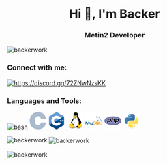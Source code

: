 <h1 align="center">Hi 👋, I'm Backer</h1>
<h3 align="center">Metin2 Developer</h3>

<p align="left"> <img src="https://komarev.com/ghpvc/?username=backerwork&label=Profile%20views&color=0e75b6&style=flat" alt="backerwork" /> </p>

<h3 align="left">Connect with me:</h3>
<p align="left">
<a href="https://discord.gg/https://discord.gg/72ZNwNzsKK" target="blank"><img align="center" src="https://raw.githubusercontent.com/rahuldkjain/github-profile-readme-generator/master/src/images/icons/Social/discord.svg" alt="https://discord.gg/72ZNwNzsKK" height="30" width="40" /></a>
</p>

<h3 align="left">Languages and Tools:</h3>
<p align="left"> <a href="https://www.gnu.org/software/bash/" target="_blank" rel="noreferrer"> <img src="https://www.vectorlogo.zone/logos/gnu_bash/gnu_bash-icon.svg" alt="bash" width="40" height="40"/> </a> <a href="https://www.cprogramming.com/" target="_blank" rel="noreferrer"> <img src="https://raw.githubusercontent.com/devicons/devicon/master/icons/c/c-original.svg" alt="c" width="40" height="40"/> </a> <a href="https://www.w3schools.com/cpp/" target="_blank" rel="noreferrer"> <img src="https://raw.githubusercontent.com/devicons/devicon/master/icons/cplusplus/cplusplus-original.svg" alt="cplusplus" width="40" height="40"/> </a> <a href="https://www.linux.org/" target="_blank" rel="noreferrer"> <img src="https://raw.githubusercontent.com/devicons/devicon/master/icons/linux/linux-original.svg" alt="linux" width="40" height="40"/> </a> <a href="https://www.mysql.com/" target="_blank" rel="noreferrer"> <img src="https://raw.githubusercontent.com/devicons/devicon/master/icons/mysql/mysql-original-wordmark.svg" alt="mysql" width="40" height="40"/> </a> <a href="https://www.php.net" target="_blank" rel="noreferrer"> <img src="https://raw.githubusercontent.com/devicons/devicon/master/icons/php/php-original.svg" alt="php" width="40" height="40"/> </a> <a href="https://www.python.org" target="_blank" rel="noreferrer"> <img src="https://raw.githubusercontent.com/devicons/devicon/master/icons/python/python-original.svg" alt="python" width="40" height="40"/> </a> </p>

<p><img align="left" src="https://github-readme-stats.vercel.app/api/top-langs?username=backerwork&show_icons=true&locale=en&layout=compact" alt="backerwork" /></p>

<p>&nbsp;<img align="center" src="https://github-readme-stats.vercel.app/api?username=backerwork&show_icons=true&locale=en" alt="backerwork" /></p>

<p><img align="center" src="https://github-readme-streak-stats.herokuapp.com/?user=backerwork&" alt="backerwork" /></p>
